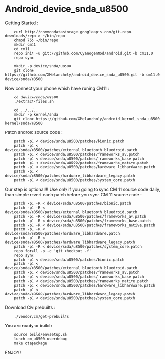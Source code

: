 # Android_device_snda_u8500

Getting Started :

		curl http://commondatastorage.googleapis.com/git-repo-downloads/repo > ~/bin/repo
		chmod 755 ~/bin/repo
		mkdir cm11
		cd cm11
		repo init -u git://github.com/CyanogenMod/android.git -b cm11.0
		repo sync

		mkdir -p device/snda/u8500
		git clone https://github.com/XMelancholy/android_device_snda_u8500.git -b cm11.0 device/snda/u8500

Now connect your phone which have runing CM11 :

		cd device/snda/u8500
		./extract-files.sh

		cd ../../..
		mkdir -p kernel/snda
		git clone https://github.com/XMelancholy/android_kernel_snda_u8500 kernel/snda/u8500


Patch android source code :

		patch -p1 < device/snda/u8500/patches/bionic.patch
		patch -p1 < device/snda/u8500/patches/external_bluetooth_bluedroid.patch
		patch -p1 < device/snda/u8500/patches/frameworks_av.patch
		patch -p1 < device/snda/u8500/patches/frameworks_base.patch
		patch -p1 < device/snda/u8500/patches/frameworks_native.patch
		patch -p1 < device/snda/u8500/patches/hardware_libhardware.patch
		patch -p1 < device/snda/u8500/patches/hardware_libhardware_legacy.patch
		patch -p1 < device/snda/u8500/patches/system_core.patch



Our step is optional!!! Use only if you going to sync CM 11 source code daily, than simple revert each patch before you sync CM 11 source code :

		patch -p1 -R < device/snda/u8500/patches/bionic.patch
		patch -p1 -R < device/snda/u8500/patches/external_bluetooth_bluedroid.patch
		patch -p1 -R < device/snda/u8500/patches/frameworks_av.patch
		patch -p1 -R < device/snda/u8500/patches/frameworks_base.patch
		patch -p1 -R < device/snda/u8500/patches/frameworks_native.patch
		patch -p1 -R < device/snda/u8500/patches/hardware_libhardware.patch
		patch -p1 -R < device/snda/u8500/patches/hardware_libhardware_legacy.patch
		patch -p1 -R < device/snda/u8500/patches/system_core.patch
		repo forall -p -c 'git checkout -f'
		repo sync
		patch -p1 < device/snda/u8500/patches/bionic.patch
		patch -p1 < device/snda/u8500/patches/external_bluetooth_bluedroid.patch
		patch -p1 < device/snda/u8500/patches/frameworks_av.patch
		patch -p1 < device/snda/u8500/patches/frameworks_base.patch
		patch -p1 < device/snda/u8500/patches/frameworks_native.patch
		patch -p1 < device/snda/u8500/patches/hardware_libhardware.patch
		patch -p1 < device/snda/u8500/patches/hardware_libhardware_legacy.patch
		patch -p1 < device/snda/u8500/patches/system_core.patch


Download CM prebuilts : 

		./vendor/cm/get-prebuilts

You are ready to build :

		source build/envsetup.sh
		lunch cm_u8500-userdebug
		make otapackage

ENJOY!
